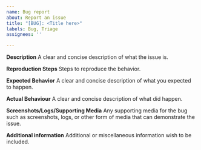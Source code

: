 ```yaml
---
name: Bug report
about: Report an issue
title: "[BUG]: <Title here>"
labels: Bug, Triage
assignees: ''

---
```


**Description**
A clear and concise description of what the issue is.

**Reproduction Steps**
Steps to reproduce the behavior.

**Expected Behavior**
A clear and concise description of what you expected to happen.

**Actual Behaviour**
A clear and concise description of what did happen.

**Screenshots/Logs/Supporting Media**
Any supporting media for the bug such as screenshots, logs, or other form of media that can demonstrate the issue.

**Additional information**
Additional or miscellaneous information wish to be included.
